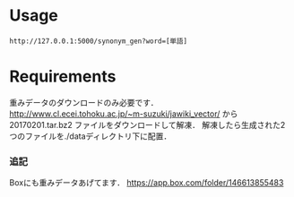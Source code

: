 # Usage
```
http://127.0.0.1:5000/synonym_gen?word=[単語]
```

# Requirements
重みデータのダウンロードのみ必要です．
http://www.cl.ecei.tohoku.ac.jp/~m-suzuki/jawiki_vector/
から 20170201.tar.bz2 ファイルをダウンロードして解凍．
解凍したら生成された2つのファイルを./dataディレクトリ下に配置．

### 追記
Boxにも重みデータあげてます．
https://app.box.com/folder/146613855483